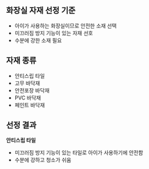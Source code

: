 ## 화장실 자재 선정 기준
- 아이가 사용하는 화장실이므로 안전한 소재 선택
- 미끄러짐 방지 기능이 있는 자재 선호
- 수분에 강한 소재 필요

## 자재 종류
- 안티스립 타일
- 고무 바닥재
- 안전포장 바닥재
- PVC 바닥재
- 페인트 바닥재

## 선정 결과
**안티스립 타일**
- 미끄러짐 방지 기능이 있는 타일로 아이가 사용하기에 안전함
- 수분에 강하고 청소가 쉬움
  
